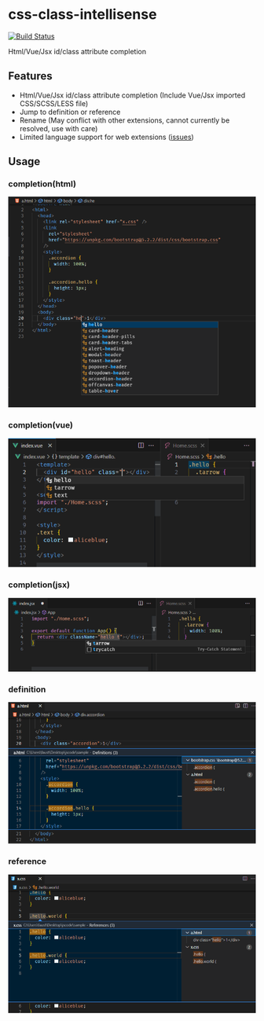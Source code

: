 # css-class-intellisense

[![Build Status](https://dev.azure.com/tarrowren/css-class-intellisense/_apis/build/status/Tarrowren.css-class-intellisense?branchName=master)](https://dev.azure.com/tarrowren/css-class-intellisense/_build/latest?definitionId=1&branchName=master)

Html/Vue/Jsx id/class attribute completion

## Features

- Html/Vue/Jsx id/class attribute completion (Include Vue/Jsx imported CSS/SCSS/LESS file)
- Jump to definition or reference
- Rename (May conflict with other extensions, cannot currently be resolved, use with care)
- Limited language support for web extensions ([issues](https://github.com/microsoft/vscode-test-web/issues/4))

## Usage

### completion(html)

![completion](./images/docs/html-completion.png)

### completion(vue)

![completion](./images/docs/vue-completion.png)

### completion(jsx)

![completion](./images/docs/jsx-completion.png)

### definition

![definition](./images/docs/definition.png)

### reference

![reference](./images/docs/reference.png)
